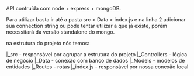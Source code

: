 API contruída com node + express + mongoDB.

Para utilizar basta ir até a pasta src > Data > index.js e na linha 2 adicionar sua connection string ou pode tentar utilizar a que já existe, porém necessitará da versão standalone do mongo. 

na estrutura do projeto nós temos:

|_src - responsável por agrupar a estrutura do projeto
    |_Controllers - lógica de negócio
    |_Data - conexão com banco de dados
    |_Models - modelos de entidades
    |_Routes - rotas 
|_index.js - responsável por nossa conexão local